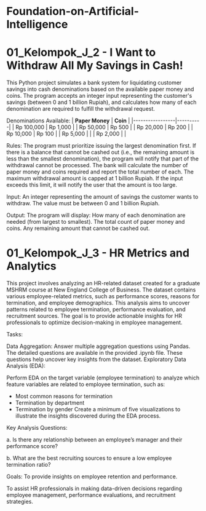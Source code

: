 # Foundation-on-Artificial-Intelligence
# 01_Kelompok_J_2 - I Want to Withdraw All My Savings in Cash!

This Python project simulates a bank system for liquidating customer savings into cash denominations based on the available paper money and coins. The program accepts an integer input representing the customer's savings (between 0 and 1 billion Rupiah), and calculates how many of each denomination are required to fulfill the withdrawal request.

Denominations Available:
| **Paper Money** | **Coin** |
|-----------------|----------|
| Rp 100,000      | Rp 1,000 |
| Rp 50,000       | Rp 500   |
| Rp 20,000       | Rp 200   |
| Rp 10,000       | Rp 100   |
| Rp 5,000        |          |
| Rp 2,000        |          |

Rules:
The program must prioritize issuing the largest denomination first.
If there is a balance that cannot be cashed out (i.e., the remaining amount is less than the smallest denomination), the program will notify that part of the withdrawal cannot be processed.
The bank will calculate the number of paper money and coins required and report the total number of each.
The maximum withdrawal amount is capped at 1 billion Rupiah. If the input exceeds this limit, it will notify the user that the amount is too large.

Input:
An integer representing the amount of savings the customer wants to withdraw. The value must be between 0 and 1 billion Rupiah.

Output:
The program will display:
How many of each denomination are needed (from largest to smallest).
The total count of paper money and coins.
Any remaining amount that cannot be cashed out.

# 01_Kelompok_J_3 - HR Metrics and Analytics

This project involves analyzing an HR-related dataset created for a graduate MSHRM course at New England College of Business. The dataset contains various employee-related metrics, such as performance scores, reasons for termination, and employee demographics. This analysis aims to uncover patterns related to employee termination, performance evaluation, and recruitment sources. The goal is to provide actionable insights for HR professionals to optimize decision-making in employee management.

Tasks:

Data Aggregation:
Answer multiple aggregation questions using Pandas. The detailed questions are available in the provided .ipynb file. These questions help uncover key insights from the dataset.
Exploratory Data Analysis (EDA):

Perform EDA on the target variable (employee termination) to analyze which feature variables are related to employee termination, such as:
- Most common reasons for termination
- Termination by department
- Termination by gender
Create a minimum of five visualizations to illustrate the insights discovered during the EDA process.

Key Analysis Questions:

a. Is there any relationship between an employee’s manager and their performance score?

b. What are the best recruiting sources to ensure a low employee termination ratio?

Goals:
To provide insights on employee retention and performance.

To assist HR professionals in making data-driven decisions regarding employee management, performance evaluations, and recruitment strategies.
